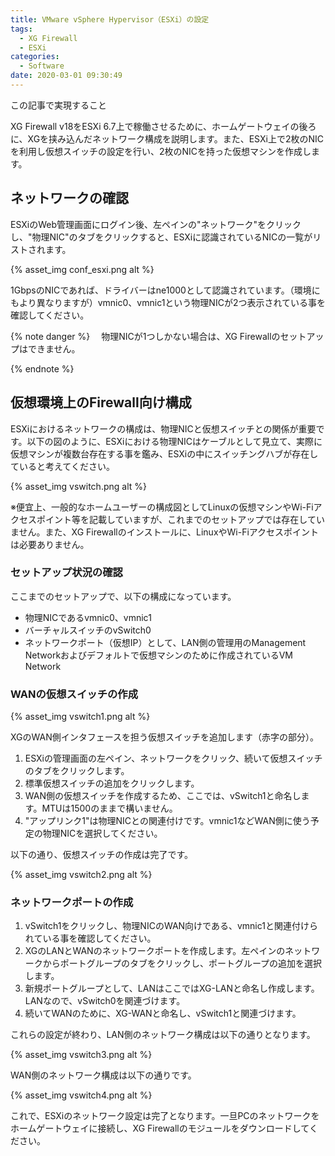 ```yaml
---
title: VMware vSphere Hypervisor（ESXi）の設定
tags:
  - XG Firewall
  - ESXi
categories:
  - Software
date: 2020-03-01 09:30:49
---
```

<p class="onepoint">この記事で実現すること</p>
XG Firewall v18をESXi 6.7上で稼働させるために、ホームゲートウェイの後ろに、XGを挟み込んだネットワーク構成を説明します。また、ESXi上で2枚のNICを利用し仮想スイッチの設定を行い、2枚のNICを持った仮想マシンを作成します。

<!-- more -->

## ネットワークの確認

ESXiのWeb管理画面にログイン後、左ペインの"ネットワーク"をクリックし、"物理NIC"のタブをクリックすると、ESXiに認識されているNICの一覧がリストされます。

{% asset_img conf_esxi.png alt %}

1GbpsのNICであれば、ドライバーはne1000として認識されています。（環境にもより異なりますが）vmnic0、vmnic1という物理NICが2つ表示されている事を確認してください。

 {% note danger %}
 　物理NICが1つしかない場合は、XG Firewallのセットアップはできません。

 {% endnote %}

## 仮想環境上のFirewall向け構成

ESXiにおけるネットワークの構成は、物理NICと仮想スイッチとの関係が重要です。以下の図のように、ESXiにおける物理NICはケーブルとして見立て、実際に仮想マシンが複数台存在する事を鑑み、ESXiの中にスイッチングハブが存在していると考えてください。

{% asset_img vswitch.png alt %}

※便宜上、一般的なホームユーザーの構成図としてLinuxの仮想マシンやWi-Fiアクセスポイント等を記載していますが、これまでのセットアップでは存在していません。また、XG Firewallのインストールに、LinuxやWi-Fiアクセスポイントは必要ありません。

### セットアップ状況の確認

ここまでのセットアップで、以下の構成になっています。

- 物理NICであるvmnic0、vmnic1
- バーチャルスイッチのvSwitch0
- ネットワークポート（仮想IP）として、LAN側の管理用のManagement Networkおよびデフォルトで仮想マシンのために作成されているVM Network

### WANの仮想スイッチの作成

{% asset_img vswitch1.png alt %}

XGのWAN側インタフェースを担う仮想スイッチを追加します（赤字の部分）。

1. ESXiの管理画面の左ペイン、ネットワークをクリック、続いて仮想スイッチのタブをクリックします。
2. 標準仮想スイッチの追加をクリックします。
3. WAN側の仮想スイッチを作成するため、ここでは、vSwitch1と命名します。MTUは1500のままで構いません。
4. "アップリンク1"は物理NICとの関連付けです。vmnic1などWAN側に使う予定の物理NICを選択してください。

以下の通り、仮想スイッチの作成は完了です。

{% asset_img vswitch2.png alt %}

### ネットワークポートの作成

1. vSwitch1をクリックし、物理NICのWAN向けである、vmnic1と関連付けられている事を確認してください。
2. XGのLANとWANのネットワークポートを作成します。左ペインのネットワークからポートグループのタブをクリックし、ポートグループの追加を選択します。
3. 新規ポートグループとして、LANはここではXG-LANと命名し作成します。LANなので、vSwitch0を関連づけます。
4. 続いてWANのために、XG-WANと命名し、vSwitch1と関連づけます。

これらの設定が終わり、LAN側のネットワーク構成は以下の通りとなります。

{% asset_img vswitch3.png alt %}

WAN側のネットワーク構成は以下の通りです。

{% asset_img vswitch4.png alt %}

これで、ESXiのネットワーク設定は完了となります。一旦PCのネットワークをホームゲートウェイに接続し、XG Firewallのモジュールをダウンロードしてください。
